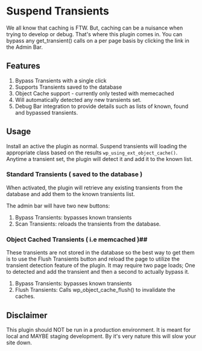 # Suspend Transients #

We all know that caching is FTW. But, caching can be a nuisance when trying to develop or debug. That's where this plugin comes in.
You can bypass any get_transient() calls on a per page basis by clicking the link in the Admin Bar.

## Features ###
1. Bypass Transients with a single click
2. Supports Transients saved to the database
3. Object Cache support - currently only tested with memecached
4. Will automatically detected any new transients set.
5. Debug Bar integration to provide details such as lists of known, found and bypassed transients.


## Usage ##
Install an active the plugin as normal. Suspend transients will loading the appropriate class based on the results `wp_using_ext_object_cache()`. Anytime a transient set, the plugin will detect it and add it to the
known list.

### Standard Transients ( saved to the database ) ##

When activated, the plugin will retrieve any existing transients from the database and add them to the known transients list.

The admin bar will have two new buttons:
1. Bypass Transients: bypasses known transients
2. Scan Transients: reloads the transients from the database.

### Object Cached Transients ( i.e memcached )##
These transients are not stored in the database so the best way to get them is to use the Flush Transients button and reload the page to utilize the transient detection feature of the plugin.
It may require two page loads; One to detected and add the transient and then a second to actually bypass it.

1. Bypass Transients: bypasses known transients
2. Flush Transients: Calls wp_object_cache_flush() to invalidate the caches.

## Disclaimer ##
This plugin should NOT be run in a production environment. It is meant for local and MAYBE staging development. By it's very nature this will slow 
your site down.
